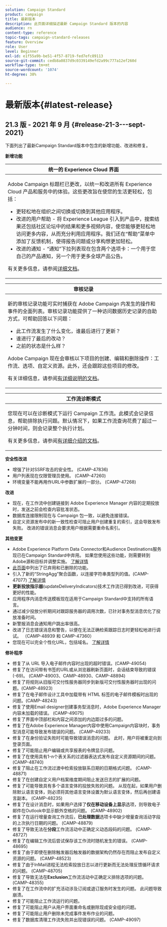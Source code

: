 ```yaml
---
solution: Campaign Standard
product: campaign
title: 最新版本
description: 此页面详细描述最新 Campaign Standard 版本的内容
audience: rn
content-type: reference
topic-tags: campaign-standard-releases
feature: Overview
role: User
level: Beginner
exl-id: e1f55a9b-be51-4f57-8719-fed7efc89113
source-git-commit: cedb8a0837d9c0339149efd2a99c777a12ef260d
workflow-type: tm+mt
source-wordcount: '1074'
ht-degree: 38%

---
```



# 最新版本{#latest-release}

## 21.3 版 - 2021 年 9 月 {#release-21-3---sept-2021}

下面列出了最新Campaign Standard版本中包含的新增功能、改进和修复。

**新增功能**


<table> 
<thead> 
<tr> 
<th> <strong>统一的 Experience Cloud 界面</strong><br /> </th> 
</tr> 
</thead> 
<tbody> 
<tr> 
<td>
<p>Adobe Campaign 标题栏已更改，以统一和改进所有 Experience Cloud 产品和服务中的体验。这些更改旨在使您的生活更轻松，包括：</p>
<ul>
<li>更轻松地在组织之间切换或切换到其他应用程序。</li>
<li>改进的用户帮助 - 将 Experience League 引入到产品中，搜索结果还包括社区论坛中的结果和更多视频内容，使您能够更轻松地访问更多内容，从而充分利用应用程序。我们还在“帮助”菜单中添加了反馈机制，使得报告问题或分享构想更加轻松。</li>
<li>改进的通知 - “通知”下拉列表现在包含两个选项卡：一个用于您自己的产品通知，另一个用于更多全球产品公告。</li>
</ul>
<p>有关更多信息，请参阅<a href="../../start/using/interface-description.md#top-bar">详细文档</a>。
</p>
</td> 
</tr> 
</tbody> 
</table>

<table> 
<thead> 
<tr> 
<th> <strong>审核记录</strong><br /> </th> 
</tr> 
</thead> 
<tbody> 
<tr> 
<td>
<p>新的审核记录功能可实时捕获在 Adobe Campaign 内发生的操作和事件的全面列表。审核记录功能提供了一种访问数据历史记录的自助方式，可帮助回答以下问题：</p>
<ul>
<li>此工作流发生了什么变化，谁最后进行了更新？</li>
<li>谁进行了最后的改动？</li>
<li>之前的状态是什么样？</li>
</ul>
<p>Adobe Campaign 现在会审核以下项目的创建、编辑和删除操作：工作流、选项、自定义资源。此外，还会跟踪这些项目的修改。</p>
<p>有关详细信息，请参阅<a href="../../administration/using/audit.md">有详细说明的文档</a>。</p>
</td> 
</tr> 
</tbody> 
</table>


<table> 
<thead> 
<tr> 
<th> <strong>工作流诊断模式</strong><br /> </th> 
</tr> 
</thead> 
<tbody> 
<tr> 
<td>
<p>您现在可以在诊断模式下运行 Campaign 工作流。此模式会记录信息，帮助排除执行问题。默认情况下，如果工作流查询花费了超过一分钟时间，则会记录整个执行计划。</p>
<p>有关更多信息，请参阅<a href="../../automating/using/managing-execution-options.md">有详细介绍的文档</a>。</p>
</td> 
</tr> 
</tbody> 
</table>

**安全性改进**

* 增强了针对SSRF攻击的安全性。 (CAMP-47836)
* 用户列表现在仅限管理员使用。 (CAMP-47260)
* 环境变量不能再用作URL中参数扩展的一部分。 (CAMP-47268)

**改进**

* 现在，在工作流中创建链接到 Adobe Experience Manager 内容的定期投放时，发送之前会检查内容批准状态。
* 数据库连接限制现在与 Campaign 包一致，以避免连接错误。
* 自定义资源发布中的新一致性检查可阻止用户创建重复的索引，这会导致发布失败。 改进的错误消息会要求用户根据需要重命名索引。

**其他变更**

* Adobe Experience Platform Data Connector和Audience Destinations服务现已在Campaign Standard中弃用。 如果您使用这些功能，则需要转到Adobe源和目标并调整实施。 [了解详情](../../integrating/using/get-started-sources-destinations.md)
* [此页面](deprecated-features.md)中列出了已弃用和已删除的功能。
* 引入了新的“StringAgg”聚合函数，以连接字符串类型列的值。(CAMP-47077) [了解详情](../../automating/using/list-of-functions.md#aggregates)
* **更新投放指示器**(updateDeliveryIndicators)技术工作流已得到改进，可获得更好的性能。
* 应用程序内消息传送模板现在适用于Campaign Standard中支持的所有语言。
* 通过减少投放分析期间对跟踪服务器的调用次数，已针对事务型消息优化了投放准备时间。
* 新警报消息会通知用户跳出率很高。
* 改进了日志错误消息和警告，以便在无法正确检索跟踪日志时更轻松地进行调试。 （CAMP-48939 和 CAMP-47360）
* 您现在可以完全个性化URL，包括域名。 [了解详情](../../designing/using/personalization.md#personalizing-urls)

**修补程序**

* 修复了从 URL 导入电子邮件内容时出现的超时错误。(CAMP-49054)
* 修复了在访问带有书签的URL或从浏览器刷新页面时，会话结束导致的错误(-69)。 (CAMP-49003、CAMP-48930、CAMP-48894)
* 修复了将规则从旧版可交付性服务器同步到新版可交付性服务器时出现的问题。(CAMP-48923)
* 修复了在电子邮件设计工具中加载带有 HTML 标签的电子邮件模板时出现的问题。(CAMP-48243)
* 修复了使用Email designer创建事务型消息时，Adobe Experience Manager内容未加载的错误。 (CAMP-49075)
* 修复了界面中顶部栏和内容之间添加的内边距过多的问题。
* 修复了在Adobe Experience Manager内容中使用Campaign内容块时，事务型消息可能导致发布错误的问题。 (CAMP-49233)
* 修复了在身份验证失败时可能导致错误消息的问题。 此时，用户将被重定向到登录页面。
* 修复了可能阻止用户编辑或共享报表的令牌显示问题。
* 修复了在使用具有1-n个表关系的过滤器表达式发布自定义资源期间的问题。 (CAMP-48740)
* 修复了阻止在工作流过渡中检索投放联系日期的日期格式问题。 (CAMP-48871)
* 修复了在创建自定义用户档案维度期间阻止发送日志的扩展的问题。
* 修复了可能导致具有多个语言变体的投放失败的问题。 从现在起，如果用户删除默认语言变体，则必须将其他语言变体设置为默认语言变体，然后再创建语言副本。 (CAMP-48235)
* 修复了在设计消息时，如果用户选择了&#x200B;**仅在移动设备上显示**&#x200B;选项，则导致电子邮件在Outlook中显示额外空格的问题。 (CAMP-48902)
* 修复了在运行增量查询工作流后，**已处理数据**&#x200B;选项卡中缺少增量查询活动字段的上次执行日期的问题。 (CAMP-48879)
* 修复了导致无法在&#x200B;**分段**&#x200B;工作流活动中正确定义动态段码的问题。 (CAMP-48727)
* 修复了在编辑工作流后尝试保存该工作流时随机发生的错误。 (CAMP-48695)
* 修复了由于即使在删除触发器后触发器的数据架构仍然存在而阻止发布自定义资源的问题。 (CAMP-48523)
* 修复了由于InMail进程无法检索投放日志以进行更新而无法处理反馈循环请求的问题。 (CAMP-48705)
* 修复了导致无法在&#x200B;**Exclusion**&#x200B;工作流活动中正确定义排除选项的问题。(CAMP-48355)
* 修复了在工作流中的扩充活动涉及订阅或退订服务时发生的问题。 此问题导致崩溃。
* 修复了可能阻止工作流运行的问题。
* 修复了可能阻止用户从用户界面重命名或删除现成安全组的问题。
* 修复了可能阻止用户删除未完成事件发布作业的问题。
* 修复了数据库清理工作流失败并出现错误的问题。 (CAMP-49097)
